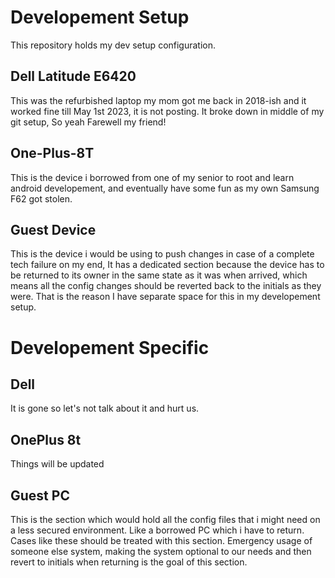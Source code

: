 # Developement Setup

This repository holds my dev setup configuration.

## Dell Latitude E6420 

This was the refurbished laptop my mom got me back in 2018-ish and it worked fine till May 1st 2023, it is not posting. It broke down in middle of my git setup, So yeah Farewell my friend! 

## One-Plus-8T 

This is the device i borrowed from one of my senior to root and learn android developement, and eventually have some fun as my own Samsung F62 got stolen.

## Guest Device

This is the device i would be using to push changes in case of a complete tech failure on my end, It has a dedicated section because the device has to be returned to its owner in the same state as it was when arrived, which means all the config changes should be reverted back to the initials as they were. That is the reason I have separate space for this in my developement setup.


# Developement Specific 

## Dell 

It is gone so let's not talk about it and hurt us.

## OnePlus 8t

Things will be updated


## Guest PC

This is the section which would hold all the config files that i might need on a less secured environment. Like a borrowed PC which i have to return. Cases like these should be treated with this section. Emergency usage of someone else system, making the system optional to our needs and then revert to initials when returning is the goal of this section.
